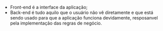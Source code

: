 - Front-end é a interface da aplicação;
- Back-end é tudo aquilo que o usuário não vê diretamente e que está sendo usado para que a aplicação funciona devidamente, resposanvel pela implementação das regras de negócio.
